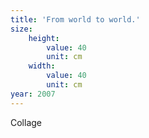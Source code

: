 ```yaml
---
title: 'From world to world.'
size:
    height:
        value: 40
        unit: cm
    width:
        value: 40
        unit: cm
year: 2007
---
```

Collage
